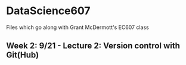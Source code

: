 # DataScience607
Files which go along with Grant McDermott's EC607 class

## Week 2: 9/21 - Lecture 2: Version control with Git(Hub)
